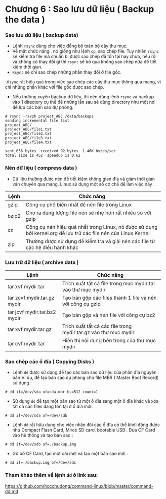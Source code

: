 # Chương 6 : Sao lưu dữ liệu ( Backup the data )

### Sao lưu dữ liệu ( backup data)

- Lệnh `rsync` dùng cho việc đồng bộ toàn bộ cây thư mục.
- Về mặt chức năng , nó giống như lệnh `cp`, sao chép file. Tuy nhiên `rsync` sẽ kiểm tra file mà chuẩn bị
được sao chép đã tồn tại hay chưa, nếu rồi và không có thay đổi gì thì `rsync` sẽ bỏ qua không sao chép nữa
để tiết kiệm thời gian. 
- `Rsync` sẽ chỉ sao chép những phần thay đổi ở file gốc.

-`Rsync` rất hiệu quả trong việc sao chép các cây thư mục thông qua mạng, vì chỉ những phần khác với file gốc
được sao chép. 

- Nếu thường xuyên backup dữ liệu, thì nên dùng lệnh `rsync` và backup vào 1 directory cụ thể để những lần sau
sẽ dùng directory như một nơi để lưu các bản sao dự phòng.

```
# rsync -ravzh project_ABC /data/backups
sending incremental file list
project_ABC/
project_ABC/file1.txt
project_ABC/file2.txt
project_ABC/file3.txt
project_ABC/file4.txt

sent 636 bytes  received 92 bytes  1.46K bytes/sec
total size is 452  speedup is 0.62
```


### Nén dữ liệu ( compress data )

- Dữ liệu thường được nén để tiết kiệm không gian đĩa và giảm thời gian vận chuyển qua mạng. Linux sử dụng một 
số cơ chế để làm việc này :


|Lệnh|Chức năng|
|-------|-----------|
|gzip 	|Công cụ phổ biến nhất để nén file trong Linux|
|bzip2  |Cho ra dung lượng file nén sẽ nhẹ hơn rất nhiều so với gzip|
|xz     |Công cụ nén hiệu quả nhất trong Linux, nó được sử dụng bởi kernel.org  để lưu trữ các file nén của Linux Kernel|
|zip    |Thường được sử dụng để kiểm tra và giải nén các file từ các hệ điều hành khác|


### Lưu trữ dữ liệu ( archive data )

|Lệnh|Chức năng|
|-------|-----------|
|tar xvf mydir.tar|Trích xuất tất cả file trong mục mydir.tar vào thư mục mydir|
|tar zcvf mydir.tar.gz mydir|Tạo bản gộp các files thành 1 file và nén với công cụ gzip|
|tar jcvf mydir.tar.bz2 mydir|Tạo bản gộp và nén file với công cụ bz2|
|tar xvf mydir.tar.gz|Trích xuất tất cả các file trong mydir.tar.gz vào thư mục mydir|
|tar cvf  mydir.tar|Hiển thị nội dụng bên trong của thư mục mydir|


### Sao chép các ổ đĩa ( Copying Disks )

- Lệnh `dd` được sử dụng để tạo các bản sao dữ liệu của phần đĩa nguyên bản.Ví dụ, để tạo bản sao dự phòng
cho  file MBR ( Master Boot Record) sử dụng :

`# dd if=/dev/sda of=sda.mbr bs=512 count=1`

- Sử dụng `dd` để tạo một bản sao từ một ổ đĩa sang một ổ đĩa khác và xóa tất cả các files đang tồn tại ở ổ đĩa mới:

`# dd if=/dev/sda of=/dev/sdb`

- Lệnh `dd` rất hữu dụng cho việc nhân đôi các ổ đĩa có thể khởi động được như Compact Flash Card, Mirco SD card, 
bootable USB . Đưa CF Card vào hệ thống và tạo bản sao :

`# dd if=/dev/sdb of=./backup.img`

- Gỡ bỏ CF Card, tạo một cái mới và tạo một bản sao mới :

`# dd if=./backup.img of=/dev/sdc`

### Tham khảo thêm về lệnh `dd` ở link sau:

https://github.com/hocchudong/command-linux/blob/master/command-dd.md
